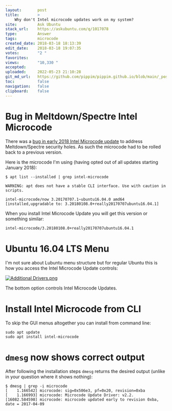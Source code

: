 ```yaml
---
layout:       post
title:        >
    Why don't Intel microcode updates work on my system?
site:         Ask Ubuntu
stack_url:    https://askubuntu.com/q/1017078
type:         Answer
tags:         microcode
created_date: 2018-03-18 18:13:39
edit_date:    2018-03-18 19:07:35
votes:        "2 "
favorites:    
views:        "10,330 "
accepted:     
uploaded:     2022-05-23 21:10:28
git_md_url:   https://github.com/pippim/pippim.github.io/blob/main/_posts/2018/2018-03-18-Why-don_t-Intel-microcode-updates-work-on-my-system_.md
toc:          false
navigation:   false
clipboard:    false
---
```


# Bug in Meltdown/Spectre Intel Microcode

There was a [bug in early 2018 Intel Microcode update][1] to address Meltdown/Spectre security holes. As such the microcode had to be rolled back to a previous version.

Here is the microcode I'm using (having opted out of all updates starting January 2018):

``` 
$ apt list --installed | grep intel-microcode

WARNING: apt does not have a stable CLI interface. Use with caution in scripts.

intel-microcode/now 3.20170707.1~ubuntu16.04.0 amd64 [installed,upgradable to: 3.20180108.0+really20170707ubuntu16.04.1]
```

When you install Intel Microcode Update you will get this version or something similar:

``` 
intel-microcode/3.20180108.0+really20170707ubuntu16.04.1
```

# Ubuntu 16.04 LTS Menu

I'm not sure about Lubuntu menu structure but for regular Ubuntu this is how you access the Intel Microcode Update controls:

[![Additional Drivers.png][2]][2]

The bottom option controls Intel Microcode Updates.

# Install Intel Microcode from CLI

To skip the GUI menus altogether you can install from command line:

``` 
sudo apt update
sudo apt install intel-microcode
```

# `dmesg` now shows correct output

After following the installation steps `dmesg` returns the desired output (unlike in your question where it shows nothing):

``` 
$ dmesg | grep -i microcode
[    1.166542] microcode: sig=0x506e3, pf=0x20, revision=0xba
[    1.166993] microcode: Microcode Update Driver: v2.2.
[16082.584598] microcode: microcode updated early to revision 0xba, date = 2017-04-09
```

  [1]: https://askubuntu.com/a/1000454/307523
  [2]: https://i.stack.imgur.com/1QcZZ.png
